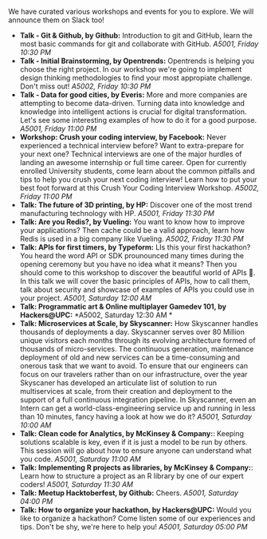 We have curated various workshops and events for you to explore. We will announce them on Slack too!

- **Talk - Git & Github, by Github:** Introduction to git and GitHub, learn the most basic commands for git and collaborate with GitHub. *A5001, Friday 10:30 PM*
- **Talk - Initial Brainstorming, by Opentrends:** Opentrends is helping you choose the right project. In our workshop we're going to implement design thinking methodologies to find your most appropiate challenge. Don't miss out! *A5002, Friday 10:30 PM*
- **Talk - Data for good cities, by Everis:** More and more companies are attempting to become data-driven. Turning data into knowledge and knowledge into intelligent actions is crucial for digital transformation. Let's see some interesting examples of how to do it for a good purpose. *A5001, Friday 11:00 PM*
- **Workshop: Crush your coding interview, by Facebook:** Never experienced a technical interview before? Want to extra-prepare for your next one? Technical interviews are one of the major hurdles of landing an awesome internship or full time career. Open for currently enrolled University students, come learn about the common pitfalls and tips to help you crush your next coding interview! Learn how to put your best foot forward at this Crush Your Coding Interview Workshop. *A5002, Friday 11:00 PM*
- **Talk: The future of 3D printing, by HP:** Discover one of the most trend manufacturing technology with HP. *A5001, Friday 11:30 PM*
- **Talk: Are you Redis?, by Vueling:** You want to know how to improve your applications? Then cache could be a valid approach, learn how Redis is used in a big company like Vueling. *A5002, Friday 11:30 PM*
- **Talk: APIs for first timers, by Typeform:** LIs this your first hackathon? You heard the word API or SDK prounounced many times during the opening ceremony but you have no idea what it means? Then you should come to this workshop to discover the beautiful world of APIs 🤩. In this talk we will cover the basic principles of APIs, how to call them, talk about security and showcase of examples of APIs you could use in your project. *A5001, Saturday 12:00 AM*
- **Talk: Programmatic art & Online multiplayer Gamedev 101, by Hackers@UPC:** *A5002, Saturday 12:30 AM *
- **Talk: Microservices at Scale, by Skyscanner:** How Skyscanner handles thousands of deployments a day. Skyscanner serves over 80 Million unique visitors each months through its evolving architecture formed of thousands of micro-services. The continuous generation, maintenance deployment of old and new services can be a time-consuming and onerous task that we want to avoid. To ensure that our engineers can focus on our travelers rather than on our infrastructure, over the year Skyscaner has developed an articulate list of solution to run multiservices at scale, from their creation and deployment to the support of a full continuous integration pipeline. In Skyscanner, even an Intern can get a world-class-engineering service up and running in less than 10 minutes, fancy having a look at how we do it? *A5001, Saturday 10:00 AM*
- **Talk: Clean code for Analytics, by McKinsey & Company:**: Keeping solutions scalable is key, even if it is just a model to be run by others. This session will go about how to ensure anyone can understand what you code. *A5001, Saturday 11:00 AM*
- **Talk: Implementing R projects as libraries, by McKinsey & Company:**: Learn how to structure a project as an R library by one of our expert coders! *A5001, Saturday 11:30 AM*
- **Talk: Meetup Hacktoberfest, by Github:** Cheers. *A5001, Saturday 04:00 PM*
- **Talk: How to organize your hackathon, by Hackers@UPC:** Would you like to organize a hackathon? Come listen some of our experiences and tips. Don't be shy, we're here to help you! *A5001, Saturday 05:00 PM*
